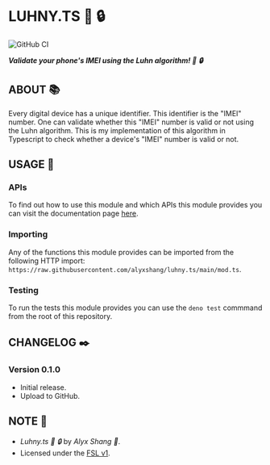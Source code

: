 # LUHNY.TS :iphone: :lock:

![GitHub CI](https://github.com/alyxshang/luhny.ts/actions/workflows/deno.yml/badge.svg)

***Validate your phone's IMEI using the Luhn algorithm! :iphone: :lock:***

## ABOUT :books:

Every digital device has a unique identifier. This identifier is the "IMEI" number. One can validate whether this "IMEI" number is valid or not using the Luhn algorithm. This is my implementation of this algorithm in Typescript to check whether a device's "IMEI" number is valid or not.

## USAGE :hammer:

### APIs

To find out how to use this module and which APIs this module provides you can visit the documentation page [here](https://alyxshang.boo/luhny.ts).

### Importing

Any of the functions this module provides can be imported from the following HTTP import: `https://raw.githubusercontent.com/alyxshang/luhny.ts/main/mod.ts`.

### Testing

To run the tests this module provides you can use the `deno test` commmand from the root of this repository.

## CHANGELOG :black_nib:

### Version 0.1.0

- Initial release.
- Upload to GitHub.

## NOTE :scroll:

- *Luhny.ts :iphone: :lock:* by *Alyx Shang :black_heart:*.
- Licensed under the [FSL v1](https://github.com/alyxshang/fair-software-license).
